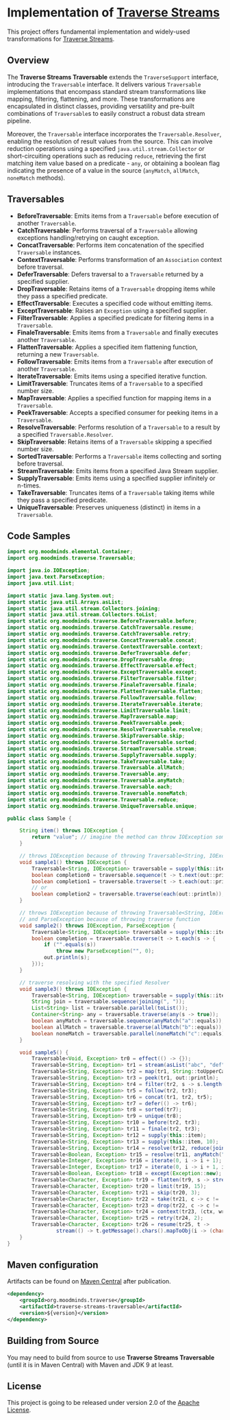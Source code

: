 # Implementation of [Traverse Streams](https://github.com/MoodMinds/traverse-streams)

This project offers fundamental implementation and widely-used transformations for [Traverse Streams](https://github.com/MoodMinds/traverse-streams).

## Overview

The **Traverse Streams Traversable** extends the `TraverseSupport` interface, introducing the `Traversable` interface.
It delivers various `Traversable` implementations that encompass standard stream transformations like mapping, filtering,
flattening, and more. These transformations are encapsulated in distinct classes, providing versatility and pre-built
combinations of `Traversable`s to easily construct a robust data stream pipeline.

Moreover, the `Traversable` interface incorporates the `Traversable.Resolver`, enabling the resolution of result values
from the source. This can involve reduction operations using a specified `java.util.stream.Collector` or short-circuiting
operations such as reducing `reduce`, retrieving the first matching item value based on a predicate - `any`, or obtaining
a boolean flag indicating the presence of a value in the source (`anyMatch`, `allMatch`, `noneMatch` methods).

## Traversables

- **BeforeTraversable**: Emits items from a `Traversable` before execution of another `Traversable`.
- **CatchTraversable**: Performs traversal of a `Traversable` allowing exceptions handling/retrying on caught exception.
- **ConcatTraversable**: Performs item concatenation of the specified `Traversable` instances.
- **ContextTraversable**: Performs transformation of an `Association` context before traversal.
- **DeferTraversable**: Defers traversal to a `Traversable` returned by a specified supplier.
- **DropTraversable**: Retains items of a `Traversable` dropping items while they pass a specified predicate.
- **EffectTraversable**: Executes a specified code without emitting items.
- **ExceptTraversable**: Raises an `Exception` using a specified supplier.
- **FilterTraversable**: Applies a specified predicate for filtering items in a `Traversable`.
- **FinaleTraversable**: Emits items from a `Traversable` and finally executes another `Traversable`.
- **FlattenTraversable**: Applies a specified item flattening function, returning a new `Traversable`.
- **FollowTraversable**: Emits items from a `Traversable` after execution of another `Traversable`.
- **IterateTraversable**: Emits items using a specified iterative function.
- **LimitTraversable**: Truncates items of a `Traversable` to a specified number size.
- **MapTraversable**: Applies a specified function for mapping items in a `Traversable`.
- **PeekTraversable**: Accepts a specified consumer for peeking items in a `Traversable`.
- **ResolveTraversable**: Performs resolution of a `Traversable` to a result by a specified `Traversable.Resolver`.
- **SkipTraversable**: Retains items of a `Traversable` skipping a specified number size.
- **SortedTraversable**: Performs a `Traversable` items collecting and sorting before traversal.
- **StreamTraversable**: Emits items from a specified Java Stream supplier.
- **SupplyTraversable**: Emits items using a specified supplier infinitely or n-times.
- **TakeTraversable**: Truncates items of a `Traversable` taking items while they pass a specified predicate.
- **UniqueTraversable**: Preserves uniqueness (distinct) in items in a `Traversable`.

## Code Samples

```java
import org.moodminds.elemental.Container;
import org.moodminds.traverse.Traversable;

import java.io.IOException;
import java.text.ParseException;
import java.util.List;

import static java.lang.System.out;
import static java.util.Arrays.asList;
import static java.util.stream.Collectors.joining;
import static java.util.stream.Collectors.toList;
import static org.moodminds.traverse.BeforeTraversable.before;
import static org.moodminds.traverse.CatchTraversable.resume;
import static org.moodminds.traverse.CatchTraversable.retry;
import static org.moodminds.traverse.ConcatTraversable.concat;
import static org.moodminds.traverse.ContextTraversable.context;
import static org.moodminds.traverse.DeferTraversable.defer;
import static org.moodminds.traverse.DropTraversable.drop;
import static org.moodminds.traverse.EffectTraversable.effect;
import static org.moodminds.traverse.ExceptTraversable.except;
import static org.moodminds.traverse.FilterTraversable.filter;
import static org.moodminds.traverse.FinaleTraversable.finale;
import static org.moodminds.traverse.FlattenTraversable.flatten;
import static org.moodminds.traverse.FollowTraversable.follow;
import static org.moodminds.traverse.IterateTraversable.iterate;
import static org.moodminds.traverse.LimitTraversable.limit;
import static org.moodminds.traverse.MapTraversable.map;
import static org.moodminds.traverse.PeekTraversable.peek;
import static org.moodminds.traverse.ResolveTraversable.resolve;
import static org.moodminds.traverse.SkipTraversable.skip;
import static org.moodminds.traverse.SortedTraversable.sorted;
import static org.moodminds.traverse.StreamTraversable.stream;
import static org.moodminds.traverse.SupplyTraversable.supply;
import static org.moodminds.traverse.TakeTraversable.take;
import static org.moodminds.traverse.Traversable.allMatch;
import static org.moodminds.traverse.Traversable.any;
import static org.moodminds.traverse.Traversable.anyMatch;
import static org.moodminds.traverse.Traversable.each;
import static org.moodminds.traverse.Traversable.noneMatch;
import static org.moodminds.traverse.Traversable.reduce;
import static org.moodminds.traverse.UniqueTraversable.unique;

public class Sample {

    String item() throws IOException {
        return "value"; // imagine the method can throw IOException somehow
    }

    // throws IOException because of throwing Traversable<String, IOException> itself
    void sample1() throws IOException {
        Traversable<String, IOException> traversable = supply(this::item);
        boolean completion0 = traversable.sequence(t -> t.next(out::println)); // returning false, not all consumed
        boolean completion1 = traversable.traverse(t -> t.each(out::println)); // returning true, all consumed
        // or
        boolean completion2 = traversable.traverse(each(out::println));
    }

    // throws IOException because of throwing Traversable<String, IOException> itself
    // and ParseException because of throwing traverse function
    void sample2() throws IOException, ParseException {
        Traversable<String, IOException> traversable = supply(this::item);
        boolean completion = traversable.traverse(t -> t.each(s -> {
            if ("".equals(s))
                throw new ParseException("", 0);
            out.println(s);
        }));
    }

    // traverse resolving with the specified Resolver
    void sample3() throws IOException {
        Traversable<String, IOException> traversable = supply(this::item);
        String join = traversable.sequence(joining(", "));
        List<String> list = traversable.parallel(toList());
        Container<String> any = traversable.traverse(any(s -> true));
        boolean anyMatch = traversable.sequence(anyMatch("a"::equals));
        boolean allMatch = traversable.traverse(allMatch("b"::equals));
        boolean noneMatch = traversable.parallel(noneMatch("c"::equals));
    }

    void sample5() {
        Traversable<Void, Exception> tr0 = effect(() -> {});
        Traversable<String, Exception> tr1 = stream(asList("abc", "def", "gh")::stream);
        Traversable<String, Exception> tr2 = map(tr1, String::toUpperCase);
        Traversable<String, Exception> tr3 = peek(tr1, out::println);
        Traversable<String, Exception> tr4 = filter(tr2, s -> s.length() == 3);
        Traversable<String, Exception> tr5 = follow(tr2, tr3);
        Traversable<String, Exception> tr6 = concat(tr1, tr2, tr5);
        Traversable<String, Exception> tr7 = defer(() -> tr6);
        Traversable<String, Exception> tr8 = sorted(tr7);
        Traversable<String, Exception> tr9 = unique(tr8);
        Traversable<String, Exception> tr10 = before(tr2, tr3);
        Traversable<String, Exception> tr11 = finale(tr2, tr3);
        Traversable<String, Exception> tr12 = supply(this::item);
        Traversable<String, Exception> tr13 = supply(this::item, 10);
        Traversable<String, Exception> tr14 = resolve(tr12, reduce(joining(", ")));
        Traversable<Boolean, Exception> tr15 = resolve(tr11, anyMatch("a"::equals));
        Traversable<Integer, Exception> tr16 = iterate(0, i -> i + 1);
        Traversable<Integer, Exception> tr17 = iterate(0, i -> i + 1, i -> i < 10);
        Traversable<Boolean, Exception> tr18 = except(Exception::new);
        Traversable<Character, Exception> tr19 = flatten(tr9, s -> stream(() -> s.chars().mapToObj(i -> (char) i)));
        Traversable<Character, Exception> tr20 = limit(tr19, 15);
        Traversable<Character, Exception> tr21 = skip(tr20, 3);
        Traversable<Character, Exception> tr22 = take(tr21, c -> c != 'G');
        Traversable<Character, Exception> tr23 = drop(tr22, c -> c != 'D');
        Traversable<Character, Exception> tr24 = context(tr23, (ctx, write) -> write.put("v", 23).remove("t"));
        Traversable<Character, Exception> tr25 = retry(tr24, 2);
        Traversable<Character, Exception> tr26 = resume(tr25, t ->
                stream(() -> t.getMessage().chars().mapToObj(i -> (char) i)));
    }
}
```

## Maven configuration

Artifacts can be found on [Maven Central](https://search.maven.org/) after publication.

```xml
<dependency>
    <groupId>org.moodminds.traverse</groupId>
    <artifactId>traverse-streams-traversable</artifactId>
    <version>${version}</version>
</dependency>
```

## Building from Source

You may need to build from source to use **Traverse Streams Traversable** (until it is in Maven Central) with Maven and JDK 9 at least.

## License
This project is going to be released under version 2.0 of the [Apache License][l].

[l]: https://www.apache.org/licenses/LICENSE-2.0